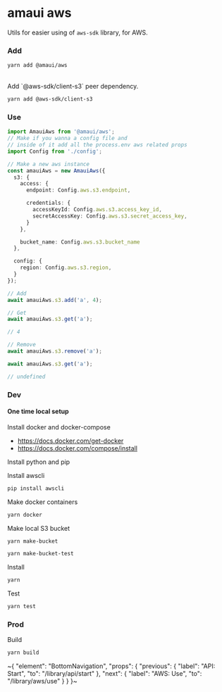 
# amaui aws

Utils for easier using of `aws-sdk` library, for AWS.

### Add

```bash
yarn add @amaui/aws
```

<br />
Add `@aws-sdk/client-s3` peer dependency.

```bash
yarn add @aws-sdk/client-s3
```

### Use

```ts
import AmauiAws from '@amaui/aws';
// Make if you wanna a config file and
// inside of it add all the process.env aws related props
import Config from './config';

// Make a new aws instance
const amauiAws = new AmauiAws({
  s3: {
    access: {
      endpoint: Config.aws.s3.endpoint,

      credentials: {
        accessKeyId: Config.aws.s3.access_key_id,
        secretAccessKey: Config.aws.s3.secret_access_key,
      }
    },

    bucket_name: Config.aws.s3.bucket_name
  },

  config: {
    region: Config.aws.s3.region,
  }
});

// Add
await amauiAws.s3.add('a', 4);

// Get
await amauiAws.s3.get('a');

// 4

// Remove
await amauiAws.s3.remove('a');

await amauiAws.s3.get('a');

// undefined
```

### Dev

#### One time local setup

Install docker and docker-compose

- https://docs.docker.com/get-docker
- https://docs.docker.com/compose/install

Install python and pip

Install awscli
```bash
pip install awscli
```

Make docker containers

```bash
yarn docker
```

Make local S3 bucket

```bash
yarn make-bucket

yarn make-bucket-test
```

Install

```bash
yarn
```

Test

```bash
yarn test
```

### Prod

Build

```bash
yarn build
```

~{
  "element": "BottomNavigation",
  "props": {
    "previous": {
      "label": "API: Start",
      "to": "/library/api/start"
    },
    "next": {
      "label": "AWS: Use",
      "to": "/library/aws/use"
    }
  }
}~
